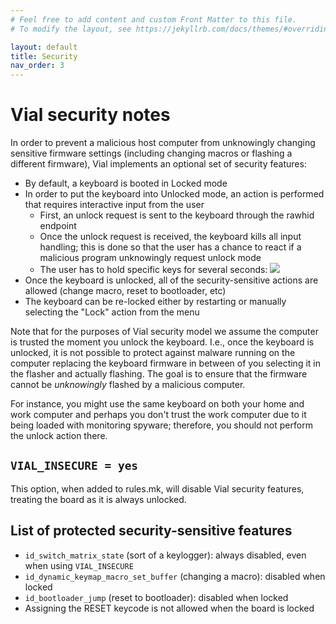 ```yaml
---
# Feel free to add content and custom Front Matter to this file.
# To modify the layout, see https://jekyllrb.com/docs/themes/#overriding-theme-defaults

layout: default
title: Security
nav_order: 3
---
```


# Vial security notes

In order to prevent a malicious host computer from unknowingly changing sensitive firmware settings (including changing macros or flashing a different firmware), Vial implements an optional set of security features:

* By default, a keyboard is booted in Locked mode
* In order to put the keyboard into Unlocked mode, an action is performed that requires interactive input from the user
  * First, an unlock request is sent to the keyboard through the rawhid endpoint
  * Once the unlock request is received, the keyboard kills all input handling; this is done so that the user has a chance to react if a malicious program unknowingly request unlock mode
  * The user has to hold specific keys for several seconds:
![](../img/security-user-prompt.png)
* Once the keyboard is unlocked, all of the security-sensitive actions are allowed (change macro, reset to bootloader, etc)
* The keyboard can be re-locked either by restarting or manually selecting the "Lock" action from the menu

Note that for the purposes of Vial security model we assume the computer is trusted the moment you unlock the keyboard. I.e., once the keyboard is unlocked, it is not possible to protect against malware running on the computer replacing the keyboard firmware in between of you selecting it in the flasher and actually flashing. The goal is to ensure that the firmware cannot be *unknowingly* flashed by a malicious computer.

For instance, you might use the same keyboard on both your home and work computer and perhaps you don't trust the work computer due to it being loaded with monitoring spyware; therefore, you should not perform the unlock action there.

## `VIAL_INSECURE = yes`

This option, when added to rules.mk, will disable Vial security features, treating the board as it is always unlocked.

## List of protected security-sensitive features

* `id_switch_matrix_state` (sort of a keylogger): always disabled, even when using `VIAL_INSECURE`
* `id_dynamic_keymap_macro_set_buffer` (changing a macro): disabled when locked
* `id_bootloader_jump` (reset to bootloader): disabled when locked
* Assigning the RESET keycode is not allowed when the board is locked
